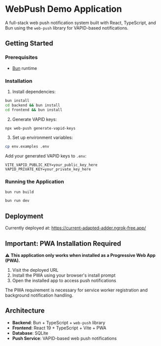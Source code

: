 # WebPush Demo Application

A full-stack web push notification system built with React, TypeScript, and Bun using the `web-push` library for VAPID-based notifications.

## Getting Started

### Prerequisites
- [Bun](https://bun.sh) runtime

### Installation

1. Install dependencies:
```bash
bun install
cd backend && bun install
cd frontend && bun install
```

2. Generate VAPID keys:
```bash
npx web-push generate-vapid-keys
```

3. Set up environment variables:
```bash
cp env.examples .env
```

Add your generated VAPID keys to `.env`:
```
VITE_VAPID_PUBLIC_KEY=your_public_key_here
VAPID_PRIVATE_KEY=your_private_key_here
```

### Running the Application

```bash
bun run build
```

```bash
bun run dev
```

## Deployment

Currently deployed at: https://current-adapted-adder.ngrok-free.app/

## Important: PWA Installation Required

⚠️ **This application only works when installed as a Progressive Web App (PWA).**

1. Visit the deployed URL
2. Install the PWA using your browser's install prompt
3. Open the installed app to access push notifications

The PWA requirement is necessary for service worker registration and background notification handling.

## Architecture

- **Backend**: Bun + TypeScript + `web-push` library
- **Frontend**: React 19 + TypeScript + Vite + PWA
- **Database**: SQLite
- **Push Service**: VAPID-based web push notifications
